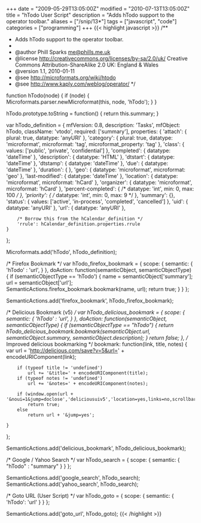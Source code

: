 +++
date = "2009-05-29T13:05:00Z"
modified = "2010-07-13T13:05:00Z"
title = "hTodo User Script"
description = "Adds hTodo support to the operator toolbar."
aliases = ["/snip/13*"]
tags = ["javascript", "code"]
categories = ["programming"]
+++
{{< highlight javascript >}}
/**
 * Adds hTodo support to the operator toolbar.
 *
 * @author Phill Sparks <me@phills.me.uk>
 * @license http://creativecommons.org/licenses/by-sa/2.0/uk/ Creative Commons Attribution-ShareAlike 2.0 UK: England & Wales
 * @version 1.1, 2010-01-11
 * @see http://microformats.org/wiki/htodo
 * @see http://www.kaply.com/weblog/operator/
 */

function hTodo(node) {
    if (node) {
        Microformats.parser.newMicroformat(this, node, 'hTodo');
    }
}

hTodo.prototype.toString = function() {
    return this.summary;
}

var hTodo_definition = {
    mfVersion: 0.8,
    description: 'Tasks',
    mfObject: hTodo,
    className: 'vtodo',
    required: ['summary'],
    properties: {
        'attach': {
            plural: true,
            datatype: 'anyURI'
        },
        'category': {
            plural: true,
            datatype: 'microformat',
            microformat: 'tag',
            microformat_property: 'tag'
        },
        'class': {
            values: ['public', 'private', 'confidential']
        },
        'completed': {
            datatype: 'dateTime'
        },
        'description': {
            datatype: 'HTML'
        },
        'dtstart': {
            datatype: 'dateTime'
        },
        'dtstamp': {
            datatype: 'dateTime'
        },
        'due': {
            datatype: 'dateTime'
        },
        'duration': {
        },
        'geo': {
            datatype: 'microformat',
            microformat: 'geo'
        },
        'last-modified': {
            datatype: 'dateTime'
        },
        'location': {
            datatype: 'microformat',
            microformat: 'hCard'
        },
        'organizer': {
            datatype: 'microformat',
            microformat: 'hCard'
        },
        'percent-completed': {
            /* datatype: 'int', min: 0, max: 100 */
        },
        'priority': {
            /* datatype: 'int', min: 0, max: 9 */
        },
        'summary': {},
        'status': {
            values: ['active', 'in-process', 'completed', 'cancelled']
        },
        'uid': {
            datatype: 'anyURI'
        },
        'url': {
            datatype: 'anyURI'
        },

        /* Borrow this from the hCalendar_definition */
        'rrule': hCalendar_definition.properties.rrule
    }
};

Microformats.add('hTodo', hTodo_definition);

/* Firefox Bookmark */
var hTodo_firefox_bookmark = {
    scope: {
        semantic: {
            'hTodo' : 'url',
        }
    },
    doAction: function(semanticObject, semanticObjectType) {
        if (semanticObjectType == 'hTodo') {
            name = semanticObject['summary'];
            url = semanticObject['url'];
            SemanticActions.firefox_bookmark.bookmark(name, url);
            return true;
        }
    }
};

SemanticActions.add('firefox_bookmark', hTodo_firefox_bookmark);

/* Delicious Bookmark (v5) */
var hTodo_delicious_bookmark = {
    scope: {
        semantic: {
            'hTodo' : 'url',
        }
    },
    doAction: function(semanticObject, semanticObjectType) {
        if (semanticObjectType == "hTodo") {
            return hTodo_delicious_bookmark.bookmark(semanticObject.url, semanticObject.summary, semanticObject.description);
        }
        return false;
    },
    /* Improved delicious bookmarking */
    bookmark: function(link, title, notes) {
        var url = 'http://delicious.com/save?v=5&url=' + encodeURIComponent(link);

        if (typeof title != 'undefined')
            url += '&title=' + encodeURIComponent(title);
        if (typeof notes != 'undefined')
            url += '&notes=' + encodeURIComponent(notes);

        if (window.open(url + '&noui=1&jump=doclose','deliciousuiv5','location=yes,links=no,scrollbars=no,toolbar=no,width=550,height=550'))
            return true;
        else
            return url + '&jump=yes';

    }
};

SemanticActions.add('delicious_bookmark', hTodo_delicious_bookmark);

/* Google / Yahoo Search */
var hTodo_search = {
    scope: {
        semantic: {
            "hTodo" : "summary"
        }
    }
};

SemanticActions.add('google_search', hTodo_search);
SemanticActions.add('yahoo_search', hTodo_search);


/* Goto URL (User Script) */
var hTodo_goto = {
    scope: {
        semantic: {
            'hTodo': 'url'
        }
    }
};

SemanticActions.add('goto_url', hTodo_goto);
{{< /highlight >}}

